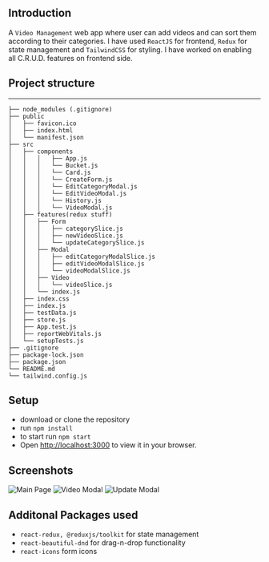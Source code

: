 ## Introduction
A `Video Management` web app where user can add videos and can sort them according to their categories. I have used `ReactJS` for frontend, `Redux` for state management and `TailwindCSS` for styling. I have worked on enabling all C.R.U.D. features on frontend side.

## Project structure
-----------------------------------------

```
├── node_modules (.gitignore)
├── public
│   ├── favicon.ico
│   ├── index.html
│   └── manifest.json
├── src
│   ├── components
│   │   │   ├── App.js
│   │   │   └── Bucket.js
│   │   │   └── Card.js
│   │   │   └── CreateForm.js
│   │   │   └── EditCategoryModal.js
│   │   │   └── EditVideoModal.js
│   │   │   └── History.js
│   │   │   └── VideoModal.js
│   ├── features(redux stuff)
│   │   ├── Form
│   │   │   ├── categorySlice.js
│   │   │   ├── newVideoSlice.js
│   │   │   └── updateCategorySlice.js
│   │   ├── Modal
│   │   │   ├── editCategoryModalSlice.js
│   │   │   ├── editVideoModalSlice.js
│   │   │   └── videoModalSlice.js
│   │   ├── Video
│   │   │   └── videoSlice.js
│   │   └── index.js
│   ├── index.css
│   ├── index.js
│   ├── testData.js
│   ├── store.js
│   ├── App.test.js
│   ├── reportWebVitals.js
│   └── setupTests.js
├── .gitignore
├── package-lock.json
├── package.json
└── README.md
└── tailwind.config.js
```
## Setup
- download or clone the repository
- run `npm install`
- to start run `npm start`
- Open [http://localhost:3000](http://localhost:3000) to view it in your browser.

## Screenshots

![Main Page](https://i.imgur.com/kilwVkh.jpg)
![Video Modal](https://i.imgur.com/jQjBP2a.jpg)
![Update Modal](https://i.imgur.com/8uTsDP9.jpg)

## Additonal Packages used

- `react-redux, @reduxjs/toolkit` for state management
- `react-beautiful-dnd` for drag-n-drop functionality
- `react-icons` form icons

